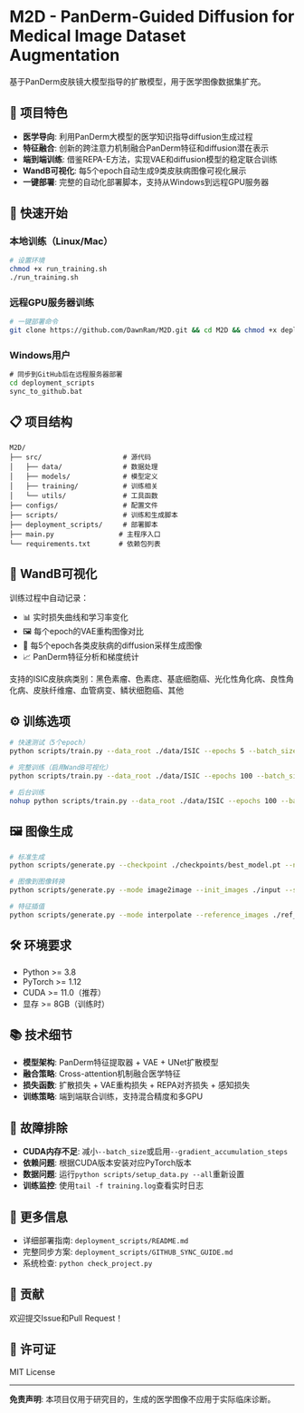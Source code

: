 # M2D - PanDerm-Guided Diffusion for Medical Image Dataset Augmentation

基于PanDerm皮肤镜大模型指导的扩散模型，用于医学图像数据集扩充。

## 🎯 项目特色

- **医学导向**: 利用PanDerm大模型的医学知识指导diffusion生成过程
- **特征融合**: 创新的跨注意力机制融合PanDerm特征和diffusion潜在表示  
- **端到端训练**: 借鉴REPA-E方法，实现VAE和diffusion模型的稳定联合训练
- **WandB可视化**: 每5个epoch自动生成9类皮肤病图像可视化展示
- **一键部署**: 完整的自动化部署脚本，支持从Windows到远程GPU服务器

## 🚀 快速开始

### 本地训练（Linux/Mac）
```bash
# 设置环境
chmod +x run_training.sh
./run_training.sh
```

### 远程GPU服务器训练  
```bash
# 一键部署命令
git clone https://github.com/DawnRam/M2D.git && cd M2D && chmod +x deployment_scripts/deploy_remote.sh && ./deployment_scripts/deploy_remote.sh
```

### Windows用户
```cmd
# 同步到GitHub后在远程服务器部署
cd deployment_scripts
sync_to_github.bat
```

## 📋 项目结构

```
M2D/
├── src/                    # 源代码
│   ├── data/               # 数据处理
│   ├── models/             # 模型定义  
│   ├── training/           # 训练相关
│   └── utils/              # 工具函数
├── configs/                # 配置文件
├── scripts/                # 训练和生成脚本
├── deployment_scripts/     # 部署脚本
├── main.py                # 主程序入口
└── requirements.txt       # 依赖包列表
```

## 🎨 WandB可视化

训练过程中自动记录：
- 📊 实时损失曲线和学习率变化
- 🖼️ 每个epoch的VAE重构图像对比  
- 🎯 每5个epoch各类皮肤病的diffusion采样生成图像
- 📈 PanDerm特征分析和梯度统计

支持的ISIC皮肤病类别：黑色素瘤、色素痣、基底细胞癌、光化性角化病、良性角化病、皮肤纤维瘤、血管病变、鳞状细胞癌、其他

## ⚙️ 训练选项

```bash
# 快速测试（5个epoch）
python scripts/train.py --data_root ./data/ISIC --epochs 5 --batch_size 4

# 完整训练（启用WandB可视化）
python scripts/train.py --data_root ./data/ISIC --epochs 100 --batch_size 16 --use_wandb --wandb_project "m2d-training"

# 后台训练
nohup python scripts/train.py --data_root ./data/ISIC --epochs 100 --batch_size 16 --use_wandb > training.log 2>&1 &
```

## 🖼️ 图像生成

```bash
# 标准生成
python scripts/generate.py --checkpoint ./checkpoints/best_model.pt --num_samples 20

# 图像到图像转换  
python scripts/generate.py --mode image2image --init_images ./input --strength 0.75

# 特征插值
python scripts/generate.py --mode interpolate --reference_images ./ref_a --reference_images_b ./ref_b
```

## 🛠️ 环境要求

- Python >= 3.8
- PyTorch >= 1.12  
- CUDA >= 11.0（推荐）
- 显存 >= 8GB（训练时）

## 📚 技术细节

- **模型架构**: PanDerm特征提取器 + VAE + UNet扩散模型
- **融合策略**: Cross-attention机制融合医学特征
- **损失函数**: 扩散损失 + VAE重构损失 + REPA对齐损失 + 感知损失
- **训练策略**: 端到端联合训练，支持混合精度和多GPU

## 🔧 故障排除

- **CUDA内存不足**: 减小`--batch_size`或启用`--gradient_accumulation_steps`
- **依赖问题**: 根据CUDA版本安装对应PyTorch版本  
- **数据问题**: 运行`python scripts/setup_data.py --all`重新设置
- **训练监控**: 使用`tail -f training.log`查看实时日志

## 📖 更多信息

- 详细部署指南: `deployment_scripts/README.md`
- 完整同步方案: `deployment_scripts/GITHUB_SYNC_GUIDE.md`
- 系统检查: `python check_project.py`

## 🤝 贡献

欢迎提交Issue和Pull Request！

## 📄 许可证

MIT License

---

**免责声明**: 本项目仅用于研究目的，生成的医学图像不应用于实际临床诊断。